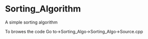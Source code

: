 # Sorting_Algorithm

A simple sorting algorithm


To browes the code Go to->Sorting_Algo->Sorting_Algo->Source.cpp
